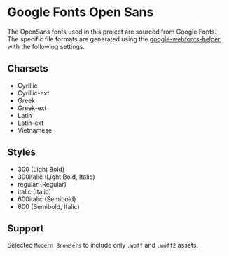 # Google Fonts Open Sans
The OpenSans fonts used in this project are sourced from Google Fonts. The specific file formats are generated using the [google-webfonts-helper](https://gwfh.mranftl.com/fonts/open-sans?subsets=cyrillic,cyrillic-ext,greek,greek-ext,latin,latin-ext,vietnamese), with the following settings.

## Charsets
* Cyrillic
* Cyrillic-ext
* Greek
* Greek-ext
* Latin
* Latin-ext
* Vietnamese

## Styles
* 300 (Light Bold)
* 300italic (Light Bold, Italic)
* regular (Regular)
* italic (Italic)
* 600italic (Semibold)
* 600 (Semibold, Italic)

## Support
Selected `Modern Browsers` to include only `.woff` and `.woff2` assets.
